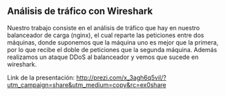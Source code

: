 ## Análisis de tráfico con Wireshark

Nuestro trabajo consiste en el análisis de tráfico que hay en nuestro balanceador de carga (nginx), el cual reparte las peticiones entre dos máquinas, donde suponemos que la máquina uno es mejor que la primera, por lo que recibe el doble de peticiones que la segunda máquina. Además realizamos un ataque DDoS al balanceador y vemos que sucede en wireshark.

Link de la presentación:
http://prezi.com/x_3agh6q5vil/?utm_campaign=share&utm_medium=copy&rc=ex0share